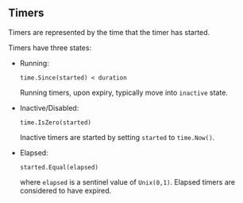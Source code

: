## Timers

Timers are represented by the time that the timer has started.

Timers have three states:

- Running:

      time.Since(started) < duration

  Running timers, upon expiry, typically move into `inactive` state.

- Inactive/Disabled:

      time.IsZero(started)

  Inactive timers are started by setting `started` to `time.Now()`.

- Elapsed:

      started.Equal(elapsed)

  where `elapsed` is a sentinel value of `Unix(0,1)`.
  Elapsed timers are considered to have expired.
